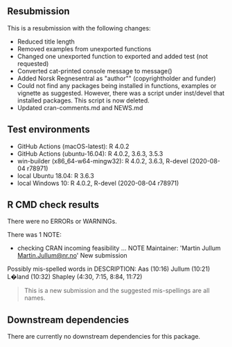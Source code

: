## Resubmission

This is a resubmission with the following changes:

* Reduced title length
* Removed examples from unexported functions
* Changed one unexported function to exported and added test (not requested)
* Converted cat-printed console message to message()
* Added Norsk Regnesentral as "author"" (copyrightholder and funder)
* Could not find any packages being installed in functions, examples or 
  vignette as suggested. However, there was a script under inst/devel that 
  installed packages. This script is now deleted.
* Updated cran-comments.md and NEWS.md

## Test environments

* GitHub Actions (macOS-latest): R 4.0.2
* GitHub Actions (ubuntu-16.04): R 4.0.2, 3.6.3, 3.5.3
* win-builder (x86_64-w64-mingw32): R 4.0.2, 3.6.3, R-devel (2020-08-04 r78971)
* local Ubuntu 18.04: R 3.6.3
* local Windows 10: R 4.0.2, R-devel (2020-08-04 r78971)

## R CMD check results

There were no ERRORs or WARNINGs.

There was 1 NOTE:
* checking CRAN incoming feasibility ... NOTE
Maintainer: 'Martin Jullum <Martin.Jullum@nr.no>'
New submission

Possibly mis-spelled words in DESCRIPTION:
  Aas (10:16)
  Jullum (10:21)
  L�land (10:32)
  Shapley (4:30, 7:15, 8:84, 11:72)

> This is a new submission and the suggested mis-spellings are all names. 

## Downstream dependencies
There are currently no downstream dependencies for this package.
